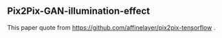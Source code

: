 ## Pix2Pix-GAN-illumination-effect
This paper quote from https://github.com/affinelayer/pix2pix-tensorflow .

